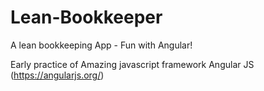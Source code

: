# Lean-Bookkeeper
A lean bookkeeping App - Fun with Angular!


Early practice of Amazing javascript framework Angular JS (https://angularjs.org/)
